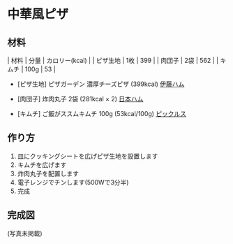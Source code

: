 # 中華風ピザ

## 材料

| 材料 | 分量 | カロリー(kcal) |
| ピザ生地 | 1枚 | 399 |
| 肉団子 | 2袋 | 562 |
| キムチ | 100g | 53 |


* [ピザ生地] ピザガーデン 濃厚チーズピザ (399kcal) [伊藤ハム](
https://www.itoham.co.jp/product/product/detail.html?pdid=509)

* [肉団子] 炸肉丸子 2袋 (281kcal × 2) [日本ハム](
https://www.nipponham.co.jp/products/processed_foods/meatball/2198/)

* [キムチ] ご飯がススムキムチ 100g (53kcal/100g) [ピックルス](
https://www.pickles.co.jp/products/susumu/s-kimchi/)

## 作り方
1. 皿にクッキングシートを広げピザ生地を設置します
2. キムチを広げます
3. 炸肉丸子を配置します
4. 電子レンジでチンします(500Wで3分半)
5. 完成

## 完成図
(写真未掲載)
